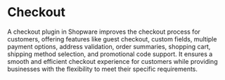 # Checkout

A checkout plugin in Shopware improves the checkout process for customers, offering features like guest checkout, custom fields, multiple payment options, address validation, order summaries, shopping cart, shipping method selection, and promotional code support. It ensures a smooth and efficient checkout experience for customers while providing businesses with the flexibility to meet their specific requirements.
